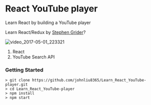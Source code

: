 # React YouTube player

Learn React by building a YouTube player

Learn React/Redux by [Stephen Grider](https://www.udemy.com/react-redux/)?

![video_2017-05-01_223321](https://cloud.githubusercontent.com/assets/27403702/25582275/ec82cea0-2ebe-11e7-9163-579a7cb80405.gif)

1. React
2. YouTube Search API

### Getting Started

```
> git clone https://github.com/johnliu8365/Learn_React_YouTube-player.git
> cd Learn_React_YouTube-player
> npm install
> npm start
```
